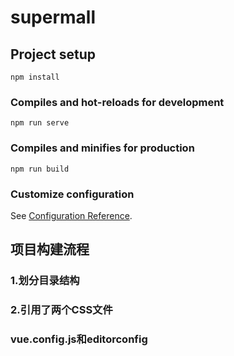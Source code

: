 # supermall

## Project setup
```
npm install
```

### Compiles and hot-reloads for development
```
npm run serve
```

### Compiles and minifies for production
```
npm run build
```

### Customize configuration
See [Configuration Reference](https://cli.vuejs.org/config/).

## 项目构建流程

### 1.划分目录结构

### 2.引用了两个CSS文件

### vue.config.js和editorconfig
